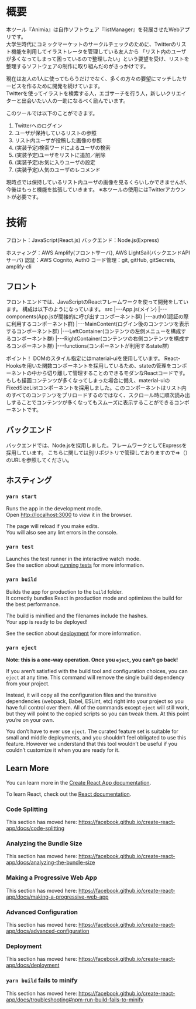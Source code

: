 # 概要
本ツール『Animia』は自作ソフトウェア『listManager』を発展させたWebアプリです。  
大学生時代にコミックマーケットのサークルチェックのために、Twitterのリスト機能を利用してイラストレータを管理している友人から
「リスト内のユーザが多くなってしまって困っているので整理したい」という要望を受け、リストを整理するソフトウェアの制作に取り組んだのがきっかけです。

現在は友人の1人に使ってもらうだけでなく、多くの方々の要望にマッチしたサービスを作るために開発を続けています。  
Twitterを使ってイラストを検索する人，エゴサーチを行う人，新しいクリエイターと出会いたい人の一助になるべく励んでいます。  
  
このツールでは以下のことができます。  
  1. Twitterへのログイン
  2. ユーザが保持しているリストの参照
  3. リスト内ユーザが投稿した画像の参照
  4. (実装予定)検索ワードによるユーザの検索
  5. (実装予定)ユーザをリストに追加／削除
  6. (実装予定)お気に入りユーザの設定
  7. (実装予定)人気のユーザのレコメンド

現時点では保持しているリスト内ユーザの画像を見るくらいしかできませんが、今後はもっと機能を拡張していきます。
※本ツールの使用にはTwitterアカウントが必要です。

# 技術
フロント：JavaScript(React.js)
バックエンド：Node.js(Express)

ホスティング：AWS Amplify(フロントサーバ), AWS LightSail(バックエンドAPIサーバ)
認証：AWS Cognito, Auth0
コード管理：git, gitHub, gitSecrets, amplify-cli

## フロント
フロントエンドでは、JavaScriptのReactフレームワークを使って開発をしています。
構成は以下のようになっています。
src
|---App.js(メイン)
|---components(App.jsが間接的に呼び出すコンポーネント群)
    |---auth0(認証の際に利用するコンポーネント群)
    |---MainContent(ログイン後のコンテンツを表示するコンポーネント群)
        |---LeftContainer(コンテンツの左側メニューを構成するコンポーネント群)
        |---RightContainer(コンテンツの右側コンテンツを構成するコンポーネント群)
|---functions(コンポーネントが利用するstate群)

ポイント！
DOMのスタイル指定にはmaterial-uiを使用しています。
React-Hooksを用いた関数コンポーネントを採用しているため、stateの管理をコンポーネントの中から切り離して管理することのできるモダンなReactコードです。
もしも描画コンテンツが多くなってしまった場合に備え、material-uiのFixedSizeListコンポーネントを採用しました。このコンポーネントはリスト内のすべてのコンテンツをプリロードするのではなく、スクロール時に順次読み出しすることでコンテンツが多くなってもスムーズに表示することができるコンポーネントです。

## バックエンド
バックエンドでは、Node.jsを採用しました。フレームワークとしてExpressを採用しています。
こちらに関しては別リポジトリで管理しておりますので⇒（）のURLを参照してください。

## ホスティング

### `yarn start`

Runs the app in the development mode.<br />
Open [http://localhost:3000](http://localhost:3000) to view it in the browser.

The page will reload if you make edits.<br />
You will also see any lint errors in the console.

### `yarn test`

Launches the test runner in the interactive watch mode.<br />
See the section about [running tests](https://facebook.github.io/create-react-app/docs/running-tests) for more information.

### `yarn build`

Builds the app for production to the `build` folder.<br />
It correctly bundles React in production mode and optimizes the build for the best performance.

The build is minified and the filenames include the hashes.<br />
Your app is ready to be deployed!

See the section about [deployment](https://facebook.github.io/create-react-app/docs/deployment) for more information.

### `yarn eject`

**Note: this is a one-way operation. Once you `eject`, you can’t go back!**

If you aren’t satisfied with the build tool and configuration choices, you can `eject` at any time. This command will remove the single build dependency from your project.

Instead, it will copy all the configuration files and the transitive dependencies (webpack, Babel, ESLint, etc) right into your project so you have full control over them. All of the commands except `eject` will still work, but they will point to the copied scripts so you can tweak them. At this point you’re on your own.

You don’t have to ever use `eject`. The curated feature set is suitable for small and middle deployments, and you shouldn’t feel obligated to use this feature. However we understand that this tool wouldn’t be useful if you couldn’t customize it when you are ready for it.

## Learn More

You can learn more in the [Create React App documentation](https://facebook.github.io/create-react-app/docs/getting-started).

To learn React, check out the [React documentation](https://reactjs.org/).

### Code Splitting

This section has moved here: https://facebook.github.io/create-react-app/docs/code-splitting

### Analyzing the Bundle Size

This section has moved here: https://facebook.github.io/create-react-app/docs/analyzing-the-bundle-size

### Making a Progressive Web App

This section has moved here: https://facebook.github.io/create-react-app/docs/making-a-progressive-web-app

### Advanced Configuration

This section has moved here: https://facebook.github.io/create-react-app/docs/advanced-configuration

### Deployment

This section has moved here: https://facebook.github.io/create-react-app/docs/deployment

### `yarn build` fails to minify

This section has moved here: https://facebook.github.io/create-react-app/docs/troubleshooting#npm-run-build-fails-to-minify
